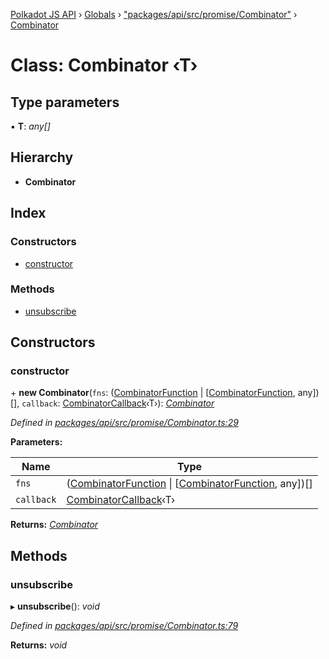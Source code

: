 [Polkadot JS API](../README.md) › [Globals](../globals.md) › ["packages/api/src/promise/Combinator"](../modules/_packages_api_src_promise_combinator_.md) › [Combinator](_packages_api_src_promise_combinator_.combinator.md)

# Class: Combinator ‹**T**›

## Type parameters

▪ **T**: *any[]*

## Hierarchy

* **Combinator**

## Index

### Constructors

* [constructor](_packages_api_src_promise_combinator_.combinator.md#constructor)

### Methods

* [unsubscribe](_packages_api_src_promise_combinator_.combinator.md#unsubscribe)

## Constructors

###  constructor

\+ **new Combinator**(`fns`: ([CombinatorFunction](../interfaces/_packages_api_src_promise_combinator_.combinatorfunction.md) | [[CombinatorFunction](../interfaces/_packages_api_src_promise_combinator_.combinatorfunction.md), any])[], `callback`: [CombinatorCallback](../modules/_packages_api_src_promise_combinator_.md#combinatorcallback)‹T›): *[Combinator](_packages_api_src_promise_combinator_.combinator.md)*

*Defined in [packages/api/src/promise/Combinator.ts:29](https://github.com/polkadot-js/api/blob/9f195e940/packages/api/src/promise/Combinator.ts#L29)*

**Parameters:**

Name | Type |
------ | ------ |
`fns` | ([CombinatorFunction](../interfaces/_packages_api_src_promise_combinator_.combinatorfunction.md) &#124; [[CombinatorFunction](../interfaces/_packages_api_src_promise_combinator_.combinatorfunction.md), any])[] |
`callback` | [CombinatorCallback](../modules/_packages_api_src_promise_combinator_.md#combinatorcallback)‹T› |

**Returns:** *[Combinator](_packages_api_src_promise_combinator_.combinator.md)*

## Methods

###  unsubscribe

▸ **unsubscribe**(): *void*

*Defined in [packages/api/src/promise/Combinator.ts:79](https://github.com/polkadot-js/api/blob/9f195e940/packages/api/src/promise/Combinator.ts#L79)*

**Returns:** *void*
